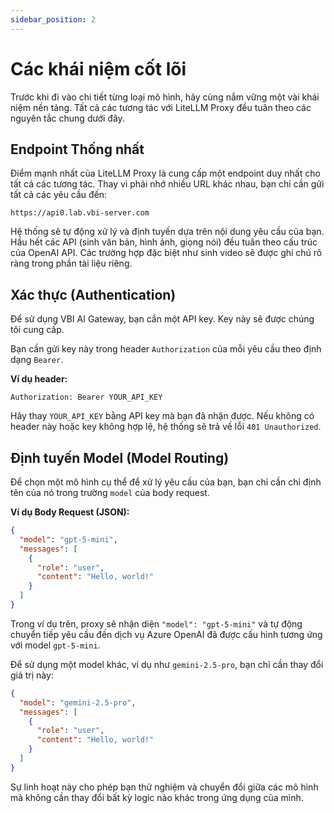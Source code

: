 ```yaml
---
sidebar_position: 2
---
```


# Các khái niệm cốt lõi

Trước khi đi vào chi tiết từng loại mô hình, hãy cùng nắm vững một vài khái niệm nền tảng. Tất cả các tương tác với LiteLLM Proxy đều tuân theo các nguyên tắc chung dưới đây.

## Endpoint Thống nhất

Điểm mạnh nhất của LiteLLM Proxy là cung cấp một endpoint duy nhất cho tất cả các tương tác. Thay vì phải nhớ nhiều URL khác nhau, bạn chỉ cần gửi tất cả các yêu cầu đến:

`https://api0.lab.vbi-server.com`

Hệ thống sẽ tự động xử lý và định tuyến dựa trên nội dung yêu cầu của bạn. Hầu hết các API (sinh văn bản, hình ảnh, giọng nói) đều tuân theo cấu trúc của OpenAI API. Các trường hợp đặc biệt như sinh video sẽ được ghi chú rõ ràng trong phần tài liệu riêng.

## Xác thực (Authentication)

Để sử dụng VBI AI Gateway, bạn cần một API key. Key này sẽ được chúng tôi cung cấp.

Bạn cần gửi key này trong header `Authorization` của mỗi yêu cầu theo định dạng `Bearer`.

**Ví dụ header:**
```
Authorization: Bearer YOUR_API_KEY
```

Hãy thay `YOUR_API_KEY` bằng API key mà bạn đã nhận được. Nếu không có header này hoặc key không hợp lệ, hệ thống sẽ trả về lỗi `401 Unauthorized`.

## Định tuyến Model (Model Routing)

Để chọn một mô hình cụ thể để xử lý yêu cầu của bạn, bạn chỉ cần chỉ định tên của nó trong trường `model` của body request.

**Ví dụ Body Request (JSON):**
```json
{
  "model": "gpt-5-mini",
  "messages": [
    {
      "role": "user",
      "content": "Hello, world!"
    }
  ]
}
```

Trong ví dụ trên, proxy sẽ nhận diện `"model": "gpt-5-mini"` và tự động chuyển tiếp yêu cầu đến dịch vụ Azure OpenAI đã được cấu hình tương ứng với model `gpt-5-mini`.

Để sử dụng một model khác, ví dụ như `gemini-2.5-pro`, bạn chỉ cần thay đổi giá trị này:
```json
{
  "model": "gemini-2.5-pro",
  "messages": [
    {
      "role": "user",
      "content": "Hello, world!"
    }
  ]
}
```

Sự linh hoạt này cho phép bạn thử nghiệm và chuyển đổi giữa các mô hình mà không cần thay đổi bất kỳ logic nào khác trong ứng dụng của mình.
